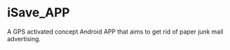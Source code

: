 # iSave_APP
A GPS activated concept Android APP that aims to get rid of paper junk mail advertising.
